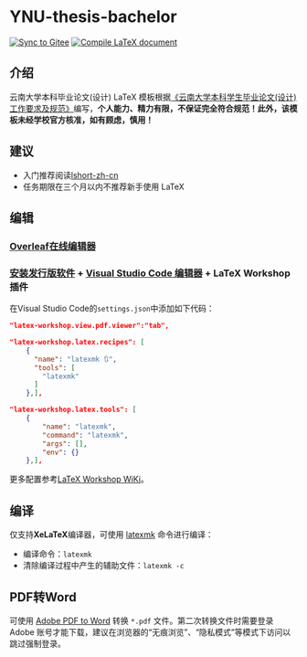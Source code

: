 # YNU-thesis-bachelor

[![Sync to Gitee](https://github.com/Astro-Lee/YNU-thesis-bachelor/actions/workflows/Sync%20to%20Gitee.yml/badge.svg)](https://gitee.com/Astro-Lee/YNU-thesis-bachelor) [![Compile LaTeX document](https://github.com/Astro-Lee/YNU-thesis-bachelor/actions/workflows/Compile%20LaTeX%20document.yml/badge.svg)](https://github.com/Astro-Lee/YNU-thesis-bachelor/actions/workflows/Compile%20LaTeX%20document.yml)

## 介绍
云南大学本科毕业论文(设计) LaTeX 模板根据[《云南大学本科学生毕业论文(设计)工作要求及规范》](http://www.jwc.ynu.edu.cn/info/1003/2052.htm)编写，**个人能力、精力有限，不保证完全符合规范！此外，该模板未经学校官方核准，如有顾虑，慎用！**

## 建议
- 入门推荐阅读[lshort-zh-cn](http://mirrors.ctan.org/info/lshort/chinese/lshort-zh-cn.pdf)
- 任务期限在三个月以内不推荐新手使用 LaTeX


## 编辑
### [Overleaf在线编辑器](https://cn.overleaf.com/login)
### [安装发行版软件](http://mirrors.ctan.org/info/install-latex-guide-zh-cn/install-latex-guide-zh-cn.pdf) + [Visual Studio Code 编辑器](https://code.visualstudio.com/) + LaTeX Workshop 插件

在Visual Studio Code的`settings.json`中添加如下代码：
```json
"latex-workshop.view.pdf.viewer":"tab",

"latex-workshop.latex.recipes": [
    {
      "name": "latexmk 🔃",
      "tools": [
        "latexmk"
      ]
    },],

"latex-workshop.latex.tools": [
    {
        "name": "latexmk",
        "command": "latexmk",
        "args": [],
        "env": {}
    },],
```
更多配置参考[LaTeX Workshop WiKi](https://github.com/James-Yu/LaTeX-Workshop/wiki/)。

## 编译
仅支持**XeLaTeX**编译器，可使用 [latexmk](https://zhuanlan.zhihu.com/p/256370737) 命令进行编译：
- 编译命令：`latexmk`
- 清除编译过程中产生的辅助文件：`latexmk -c`

## PDF转Word
 可使用 [Adobe PDF to Word](https://www.adobe.com/acrobat/online/pdf-to-word.html) 转换 `*.pdf` 文件。第二次转换文件时需要登录 Adobe 账号才能下载，建议在浏览器的“无痕浏览”、“隐私模式”等模式下访问以跳过强制登录。